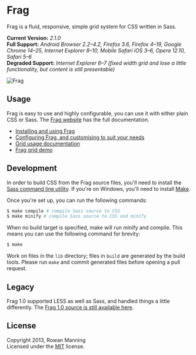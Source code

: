 
Frag
====

Frag is a fluid, responsive, simple grid system for CSS written in Sass.

**Current Version:** *2.1.0*  
**Full Support:** *Android Browser 2.2–4.2, Firefox 3.6, Firefox 4–19, Google Chrome 14–25, Internet Explorer 8–10, Mobile Safari iOS 3–6, Opera 12.10, Safari 5–6*  
**Degraded Support:** *Internet Explorer 6–7 (fixed width grid and lose a little functionality, but content is still presentable)*

![Frag][logo]


Usage
-----

Frag is easy to use and highly configurable, you can use it with either plain CSS or Sass. The [Frag website][frag] has the full documentation.

* [Installing and using Frag][frag-install]
* [Configuring Frag, and customising to suit your needs][frag-config]
* [Grid usage documentation][frag-docs]
* [Frag grid demo][frag-demo]


Development
-----------

In order to build CSS from the Frag source files, you'll need to install the [Sass command line utility][sass]. If you're on Windows, you'll need to install [Make][make].

Once you're set up, you can run the following commands:

```sh
$ make compile # compile Sass source to CSS
$ make minify # compile Sass source to CSS and minify
```

When no build target is specified, make will run minify and compile. This means you can use the following command for brevity:

```sh
$ make
```

Work on files in the `lib` directory; files in `build` are generated by the build tools. Please run `make` and commit generated files before opening a pull request.


Legacy
------

Frag 1.0 supported LESS as well as Sass, and handled things a little differently. The [Frag 1.0 source is still available here][1x].


License
-------

Copyright 2013, Rowan Manning  
Licensed under the [MIT][mit] license.



[1x]: https://github.com/rowanmanning/frag/tree/1.x
[frag]: http://fragcss.com/
[frag-install]: http://fragcss.com/docs/install/
[frag-config]: http://fragcss.com/docs/config/
[frag-docs]: http://fragcss.com/docs/
[frag-demo]: http://fragcss.com/demo/
[logo]: http://fragcss.com/media/logo.png
[make]: http://gnuwin32.sourceforge.net/packages/make.htm
[mit]: http://opensource.org/licenses/mit-license.php
[sass]: http://sass-lang.com/download.html
